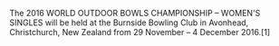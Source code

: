 The 2016 WORLD OUTDOOR BOWLS CHAMPIONSHIP – WOMEN'S SINGLES will be held at the Burnside Bowling Club in Avonhead, Christchurch, New Zealand from 29 November – 4 December 2016.[1]
